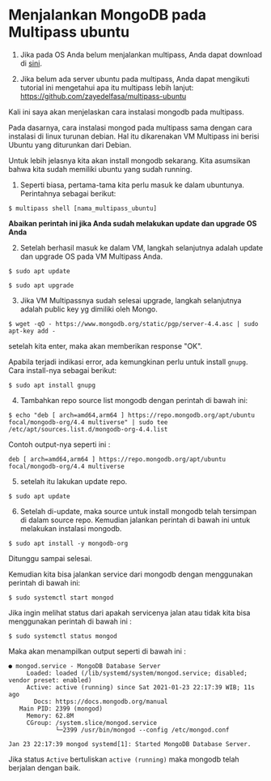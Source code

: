 # Menjalankan MongoDB pada Multipass ubuntu

1. Jika pada OS Anda belum menjalankan multipass, Anda dapat download di [sini](https://multipass.run/).

2. Jika belum ada server ubuntu pada multipass, Anda dapat mengikuti tutorial ini mengetahui apa itu multipass lebih lanjut:
https://github.com/zayedelfasa/multipass-ubuntu

Kali ini saya akan menjelaskan cara instalasi mongodb pada multipass. 

Pada dasarnya, cara instalasi mongod pada multipass sama dengan cara instalasi di linux turunan debian. Hal itu dikarenakan VM Multipass ini berisi Ubuntu yang diturunkan dari Debian.

Untuk lebih jelasnya kita akan install mongodb sekarang. Kita asumsikan bahwa kita sudah memiliki ubuntu yang sudah running. 

1. Seperti biasa, pertama-tama kita perlu masuk ke dalam ubuntunya. Perintahnya sebagai berikut:
```
$ multipass shell [nama_multipass_ubuntu]
```

**Abaikan perintah ini jika Anda sudah melakukan update dan upgrade OS Anda**


2. Setelah berhasil masuk ke dalam VM, langkah selanjutnya adalah update dan upgrade OS pada VM Multipass Anda.
```
$ sudo apt update
```

```
$ sudo apt upgrade
```

3. Jika VM Multipassnya sudah selesai upgrade, langkah selanjutnya adalah public key yg dimiliki oleh Mongo.
```
$ wget -qO - https://www.mongodb.org/static/pgp/server-4.4.asc | sudo apt-key add -
```

setelah kita enter, maka akan memberikan response "OK".

Apabila terjadi indikasi error, ada kemungkinan perlu untuk install `gnupg`. Cara install-nya sebagai berikut: 
```
$ sudo apt install gnupg
```

4. Tambahkan repo source list mongodb dengan perintah di bawah ini: 
```
$ echo "deb [ arch=amd64,arm64 ] https://repo.mongodb.org/apt/ubuntu focal/mongodb-org/4.4 multiverse" | sudo tee /etc/apt/sources.list.d/mongodb-org-4.4.list
```

Contoh output-nya seperti ini : 

```
deb [ arch=amd64,arm64 ] https://repo.mongodb.org/apt/ubuntu focal/mongodb-org/4.4 multiverse
```

5. setelah itu lakukan update repo.

```
$ sudo apt update
```

6. Setelah di-update, maka source untuk install mongodb telah tersimpan di dalam source repo. Kemudian jalankan perintah di bawah ini untuk melakukan instalasi mongodb.

```
$ sudo apt install -y mongodb-org
```

Ditunggu sampai selesai.

Kemudian kita bisa jalankan service dari mongodb dengan menggunakan perintah di bawah ini: 
```
$ sudo systemctl start mongod
```

Jika ingin melihat status dari apakah servicenya jalan atau tidak kita bisa menggunakan perintah di bawah ini : 
```
$ sudo systemctl status mongod
```

Maka akan menampilkan output seperti di bawah ini :
```
● mongod.service - MongoDB Database Server
     Loaded: loaded (/lib/systemd/system/mongod.service; disabled; vendor preset: enabled)
     Active: active (running) since Sat 2021-01-23 22:17:39 WIB; 11s ago
       Docs: https://docs.mongodb.org/manual
   Main PID: 2399 (mongod)
     Memory: 62.8M
     CGroup: /system.slice/mongod.service
             └─2399 /usr/bin/mongod --config /etc/mongod.conf

Jan 23 22:17:39 mongod systemd[1]: Started MongoDB Database Server.
```

Jika status `Active` bertuliskan `active (running)` maka mongodb telah berjalan dengan baik.